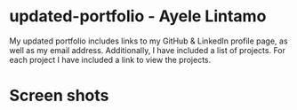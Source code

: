 # updated-portfolio - Ayele Lintamo

My updated portfolio includes links to my GitHub & LinkedIn profile page, as well as my email address. Additionally, I have included a list of projects.
For each project I have included a link to view the projects.

# Screen shots
